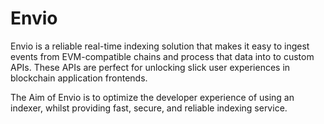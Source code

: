 # Envio

Envio is a reliable real-time indexing solution that makes it easy to ingest events from EVM-compatible chains and process that data into to custom APIs. These APIs are perfect for unlocking slick user experiences in blockchain application frontends.

The Aim of Envio is to optimize the developer experience of using an indexer, whilst providing fast, secure, and reliable indexing service.
